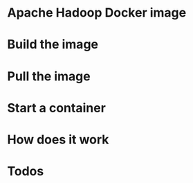 # Apache Hadoop Docker image

# Build the image

# Pull the image

# Start a container

# How does it work

# Todos

